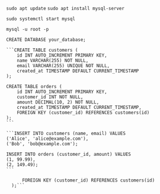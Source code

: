 ```sudo apt update```
```sudo apt install mysql-server```

```sudo systemctl start mysql```

```mysql -u root -p```

```CREATE DATABASE your_database;```

    
    ```CREATE TABLE customers (
        id INT AUTO_INCREMENT PRIMARY KEY,
        name VARCHAR(255) NOT NULL,
        email VARCHAR(255) UNIQUE NOT NULL,
        created_at TIMESTAMP DEFAULT CURRENT_TIMESTAMP
    );

    CREATE TABLE orders (
        id INT AUTO_INCREMENT PRIMARY KEY,
        customer_id INT NOT NULL,
        amount DECIMAL(10, 2) NOT NULL,
        created_at TIMESTAMP DEFAULT CURRENT_TIMESTAMP,
        FOREIGN KEY (customer_id) REFERENCES customers(id)
    );
    ```

    ```INSERT INTO customers (name, email) VALUES
    ('Alice', 'alice@example.com'),
    ('Bob', 'bob@example.com');
    
    INSERT INTO orders (customer_id, amount) VALUES
    (1, 99.99),
    (2, 149.49);
    ```
    
          FOREIGN KEY (customer_id) REFERENCES customers(id)
      );```

